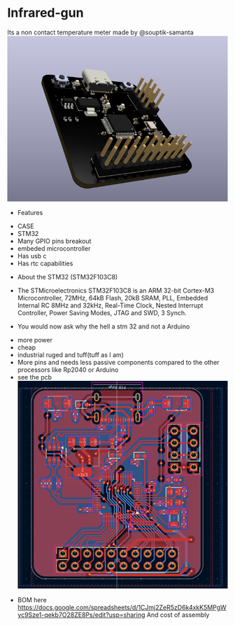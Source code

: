 # Infrared-gun
Its a non contact temperature meter made by @souptik-samanta
![alt text](img2/image-6.png)
* Features
- CASE
- STM32
- Many GPIO pins breakout
- embeded microcontroller
- Has usb c
- Has rtc capabilities
* About the STM32 (STM32F103C8)
- The STMicroelectronics STM32F103C8 is an ARM 32-bit Cortex-M3 Microcontroller, 72MHz, 64kB Flash, 20kB SRAM, PLL, Embedded Internal RC 8MHz and 32kHz, Real-Time Clock, Nested Interrupt Controller, Power Saving Modes, JTAG and SWD, 3 Synch.

* You would now ask why the hell a stm 32 and not a Arduino
- more power
- cheap
- industrial ruged and tuff(tuff as I am)
- More pins and needs less passive components compared to the other processors like Rp2040 or Arduino
- see the pcb 
![alt text](img2/image-7.png)

* BOM 
here https://docs.google.com/spreadsheets/d/1CJmj2ZeR5zD6k4xkK5MPgWyc9Sze1-qekb7O28ZE8Ps/edit?usp=sharing
And cost of assembly
